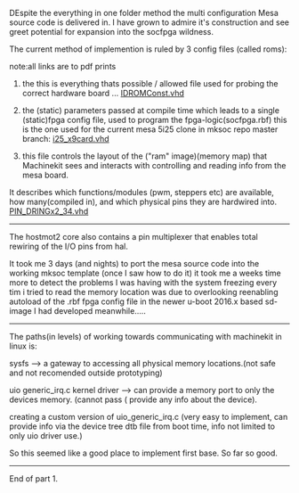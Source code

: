 DEspite the everything in one folder method the multi configuration Mesa source code
is delivered in. I have grown to admire it's construction and see greet potential
for expansion into the socfpga wildness.

The current method of implemention is ruled by 3 config files (called roms):

note:all links are to pdf prints

1. the this is everything thats possible / allowed file used for probing the correct
hardware board ... 
[IDROMConst.vhd](https://github.com/the-snowwhite/mksoc/blob/master/Software/Machinekit-Driver-notes/Mesa-config_rom-printouts/IDROMConst.pdf) 

2. the (static) parameters passed at compile time
which leads to a single (static)fpga config file, used to program the fpga-logic(socfpga.rbf)
this is the one used for the current mesa 5i25 clone in mksoc repo master branch:
[i25_x9card.vhd](https://github.com/the-snowwhite/mksoc/blob/master/Software/Machinekit-Driver-notes/Mesa-config_rom-printouts/i25_x9card.pdf)

3. this file controls the layout of the ("ram" image)(memory map) that Machinekit sees and interacts with controlling and reading info from the mesa board.

It describes which functions/modules (pwm, steppers etc) are available, how many(compiled in), and which physical pins they are hardwired into.
[PIN_DRINGx2_34.vhd](https://github.com/the-snowwhite/mksoc/blob/master/Software/Machinekit-Driver-notes/Mesa-config_rom-printouts/PIN_DRINGx2_34.pdf)

-----

The hostmot2 core also contains a pin multiplexer that enables total rewiring of the I/O pins from hal.

It took me 3 days (and nights) to port the mesa source code into the working mksoc template (once I saw how to do it)
it took me a weeks time more to detect the problems I was having with the system freezing every tim i tried to read the memory location was due to overlooking reenabling autoload of the .rbf fpga config file in the newer u-boot 2016.x based sd-image I had developed meanwhile.....

-----

The paths(in levels) of working towards communicating with machinekit in linux is:

sysfs  --> a gateway to accessing all physical memory locations.(not safe and not recomended outside prototyping)

uio generic_irq.c kernel driver --> can provide a memory port to only the devices memory. (cannot pass ( provide any info about the device).

creating a custom version of uio_generic_irq.c (very easy to implement, can provide info via the device tree dtb file from boot time, info not limited to only uio driver use.)

So this seemed like a good place to implement first base. So far so good.


----
End of part 1.

